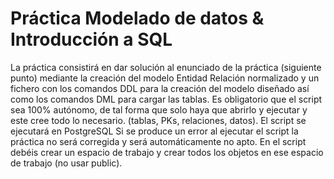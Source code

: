 # Práctica Modelado de datos & Introducción a SQL

La práctica consistirá en dar solución al enunciado de la práctica (siguiente punto) mediante la creación del modelo Entidad Relación normalizado y un fichero con los comandos DDL para la creación del modelo diseñado así como los comandos DML para cargar las tablas.
Es obligatorio que el script sea 100% autónomo, de tal forma que solo haya que abrirlo y ejecutar y este cree todo lo necesario. (tablas, PKs, relaciones, datos). El script se ejecutará en PostgreSQL Si se produce un error al ejecutar el script la práctica no será corregida y será automáticamente no apto. En el script debéis crear un espacio de trabajo y crear todos los objetos en ese espacio de trabajo (no usar public).
